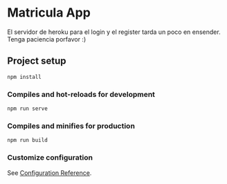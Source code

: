 # Matricula App
El servidor de heroku para el login y el register tarda un poco en ensender. Tenga paciencia porfavor :)

## Project setup
```
npm install
```

### Compiles and hot-reloads for development
```
npm run serve
```

### Compiles and minifies for production
```
npm run build
```

### Customize configuration
See [Configuration Reference](https://cli.vuejs.org/config/).
